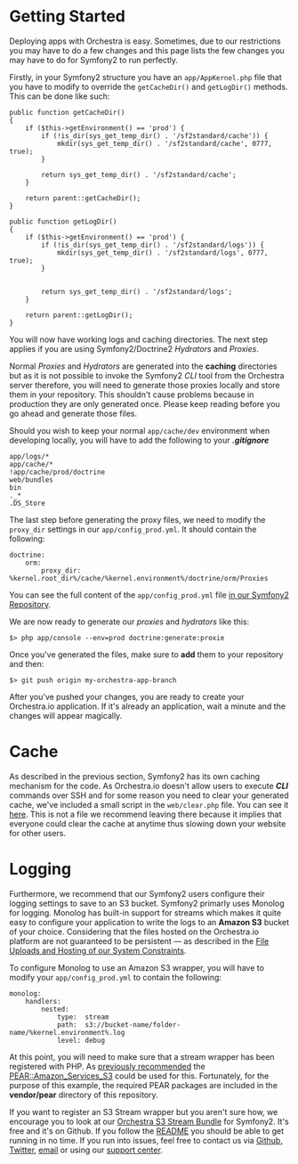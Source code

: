 # Getting Started

Deploying apps with Orchestra is easy. Sometimes, due to our restrictions you may have to do a few changes and this page lists the few changes you may have to do for Symfony2 to run perfectly.

Firstly, in your Symfony2 structure you have an `app/AppKernel.php` file that you have to modify to override the `getCacheDir()` and `getLogDir()` methods. This can be done like such:

    public function getCacheDir()
    {
        if ($this->getEnvironment() == 'prod') {
            if (!is_dir(sys_get_temp_dir() . '/sf2standard/cache')) {
                mkdir(sys_get_temp_dir() . '/sf2standard/cache', 0777, true);
            }

            return sys_get_temp_dir() . '/sf2standard/cache';
        }

        return parent::getCacheDir();
    }

    public function getLogDir()
    {
        if ($this->getEnvironment() == 'prod') {
            if (!is_dir(sys_get_temp_dir() . '/sf2standard/logs')) {
                mkdir(sys_get_temp_dir() . '/sf2standard/logs', 0777, true);
            }


            return sys_get_temp_dir() . '/sf2standard/logs';
        }

        return parent::getLogDir();
    }
    

You will now have working logs and caching directories. The next step applies if you are using Symfony2/Doctrine2 *Hydrators* and *Proxies*.

Normal *Proxies* and *Hydrators* are generated into the **caching** directories but as it is not possible to invoke the Symfony2 *CLI* tool from the Orchestra server therefore, you will need to generate those proxies locally and store them in your repository. This shouldn't cause problems because in production they are only generated once. Please keep reading before you go ahead and generate those files.

Should you wish to keep your normal `app/cache/dev` environment when developing locally, you will have to add the following to your ***.gitignore***

    app/logs/*
    app/cache/*
    !app/cache/prod/doctrine
    web/bundles
    bin
    ._*
    .DS_Store 

The last step before generating the proxy files, we need to modify the `proxy_dir` settings in our `app/config_prod.yml`. It should contain the following:

    doctrine:
        orm:
            proxy_dir: %kernel.root_dir%/cache/%kernel.environment%/doctrine/orm/Proxies
            
You can see the full content of the `app/config_prod.yml` file [in our Symfony2 Repository](https://github.com/orchestra-io/sample-symfony2/blob/master/app/config/config_prod.yml).

We are now ready to generate our *proxies* and *hydrators* like this:

    $> php app/console --env=prod doctrine:generate:proxie
    
Once you've generated the files, make sure to **add** them to your repository and then:

    $> git push origin my-orchestra-app-branch
    

After you've pushed your changes, you are ready to create your Orchestra.io application. If it's already an application, wait a minute and the changes will appear magically.


# Cache

As described in the previous section, Symfony2 has its own caching mechanism for the code. As Orchestra.io doesn't allow users to execute ***CLI*** commands over SSH and for some reason you need to clear your generated cache, we've included a small script in the `web/clear.php` file. You can see it [here](https://github.com/orchestra-io/sample-symfony2/blob/master/web/clear.php). This is not a file we recommend leaving there because it implies that everyone could clear the cache at anytime thus slowing down your website for other users.


# Logging

Furthermore, we recommend that our Symfony2 users configure their logging settings to save to an S3 bucket. Symfony2 primarly uses Monolog for logging. Monolog has built-in support for streams which makes it quite easy to configure your application to write the logs to an **Amazon S3** bucket of your choice. Considering that the files hosted on the Orchestra.io platform are not guaranteed to be persistent — as described in the [File Uploads and Hosting of our System Constraints](https://orchestra.tenderapp.com/kb/system-constraints/system-constraints#file-uploads-hosting).

To configure Monolog to use an Amazon S3 wrapper, you will have to modify your `app/config_prod.yml` to contain the following:

    monolog:
        handlers:
            nested:
                type:  stream
                path:  s3://bucket-name/folder-name/%kernel.environment%.log
                level: debug
                
At this point, you will need to make sure that a stream wrapper has been registered with PHP. As [previously recommended](https://orchestra.tenderapp.com/kb/system-constraints/system-constraints#frameworks-s3-libraries) the [PEAR::Amazon_Services_S3](http://pear.php.net/Services_Amazon_S3) could be used for this. Fortunately, for the purpose
of this example, the required PEAR packages are included in the **vendor/pear** directory of this repository.

If you want to register an S3 Stream wrapper but you aren't sure how, we encourage you to look at our [Orchestra S3 Stream Bundle](https://github.com/orchestra-io/symfony2-s3streambundle) for Symfony2. It's free and it's on Github. If you follow the [README](https://github.com/orchestra-io/symfony2-s3streambundle/blob/master/README.md) you should be able to get running in no time. If you run into issues, feel free to contact us via [Github](https://github.com/orchestra-io), [Twitter](https://twitter.com/orchestra_io), [email](mailto://info@orchestra.io) or using our [support center](https://docs.orchestra.io/).


